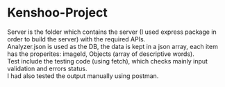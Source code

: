 # Kenshoo-Project
Server is the folder which contains the server (I used express package in order to build the server) with the required APIs.<br>
Analyzer.json is used as the DB, the data is kept in a json array, each item has the properites: imageId, Objects (array of descriptive words).<br>
Test include the testing code (using fetch), which checks mainly input validation and errors status.<br>
I had also tested the output manually using postman.<br>
